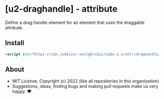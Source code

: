 # [u2-draghandle] - attribute
Define a drag handle-element for an element that uses the draggable attribute.

## Install

```html
<script src="https://cdn.jsdelivr.net/gh/u2ui/u2@x.x.x/attr/draghandle/draghandle.min.js" type=module async></script>
```

## About

- MIT License, Copyright (c) 2022 <u2> (like all repositories in this organization) <br>
- Suggestions, ideas, finding bugs and making pull requests make us very happy. ♥

